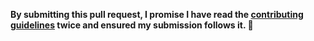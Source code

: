 **By submitting this pull request, I promise I have read the [contributing guidelines](https://github.com/sindresorhus/amas/blob/main/contributing.md) twice and ensured my submission follows it. 🖖**
